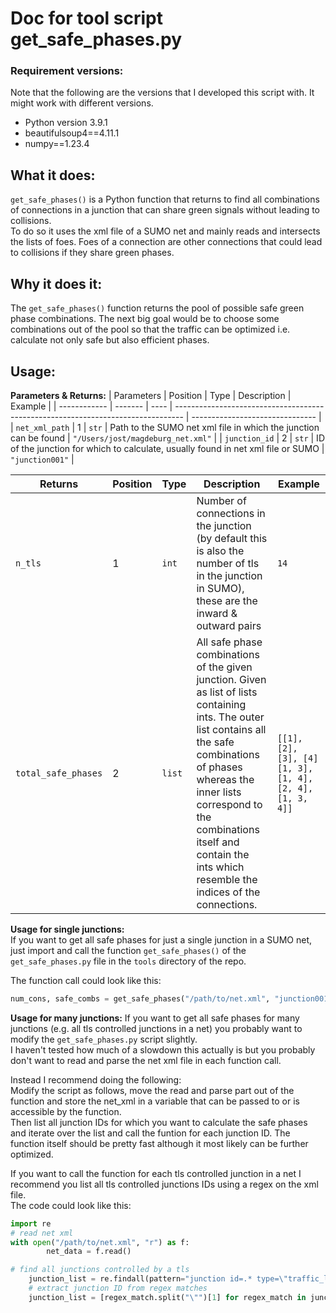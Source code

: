 # Doc for tool script get_safe_phases.py

### Requirement versions:
Note that the following are the versions that I developed this script with. It might work with different versions.

- Python version 3.9.1
- beautifulsoup4==4.11.1
- numpy==1.23.4

## What it does:
`get_safe_phases()` is a Python function that returns to find all combinations of connections in a junction that can share green signals without leading to collisions.  
To do so it uses the xml file of a SUMO net and mainly reads and intersects the lists of foes. Foes of a connection are other connections that could lead to collisions if they share green phases.

## Why it does it:
The `get_safe_phases()` function returns the pool of possible safe green phase combinations. The next big goal would be to choose some combinations out of the pool so that the traffic can be optimized i.e. calculate not only safe but also efficient phases.

## Usage:
**Parameters & Returns:**
| Parameters   | Position | Type | Description                                                                      | Example                         |
| ------------ | ------- | ---- | -------------------------------------------------------------------------------- | ------------------------------- |
| `net_xml_path` | 1       | `str`  | Path to the SUMO net xml file in which the junction can be found                 | `"/Users/jost/magdeburg_net.xml"` |
| `junction_id`  | 2       | `str`  | ID of the junction for which to calculate, usually found in net xml file or SUMO | `"junction001"`                  |
  

| Returns             | Position | Type   | Description                                                                                                                                                                                                                                                                              | Example |
| ------------------- | -------- | ------ | ---------------------------------------------------------------------------------------------------------------------------------------------------------------------------------------------------------------------------------------------------------------------------------------- | ------- |
| `n_tls`             | 1        | `int`  | Number of connections in the junction (by default this is also the number of tls in the junction in SUMO), these are the inward & outward pairs                                                                                                                                          | `14`    |
| `total_safe_phases` | 2        | `list` | All safe phase combinations of the given junction. Given as list of lists containing ints. The outer list contains all the safe combinations of phases whereas the inner lists correspond to the combinations itself and contain the ints which resemble the indices of the connections. | `[[1], [2], [3], [4] [1, 3], [1, 4], [2, 4], [1, 3, 4]]`        |

**Usage for single junctions:**  
If you want to get all safe phases for just a single junction in a SUMO net, just import and call the function `get_safe_phases()` of the `get_safe_phases.py` file in the `tools` directory of the repo.  

The function call could look like this:  
```python
num_cons, safe_combs = get_safe_phases("/path/to/net.xml", "junction001")
```
  
**Usage for many junctions:**
If you want to get all safe phases for many junctions (e.g. all tls controlled junctions in a net) you probably want to modify the `get_safe_phases.py` script slightly.  
I haven't tested how much of a slowdown this actually is but you probably don't want to read and parse the net xml file in each function call.  

Instead I recommend doing the following:  
Modify the script as follows, move the read and parse part out of the function and store the net_xml in a variable that can be passed to or is accessible by the function.  
Then list all junction IDs for which you want to calculate the safe phases and iterate over the list and call the funtion for each junction ID. The function itself should be pretty fast although it most likely can be further optimized.  
  
If you want to call the function for each tls controlled junction in a net I recommend you list all tls controlled junctions IDs using a regex on the xml file.  
The code could look like this:  
```python
import re
# read net xml
with open("/path/to/net.xml", "r") as f:
        net_data = f.read()

# find all junctions controlled by a tls
    junction_list = re.findall(pattern="junction id=.* type=\"traffic_light\"", string=net_data)
    # extract junction ID from regex matches
    junction_list = [regex_match.split("\"")[1] for regex_match in junction_list]
```